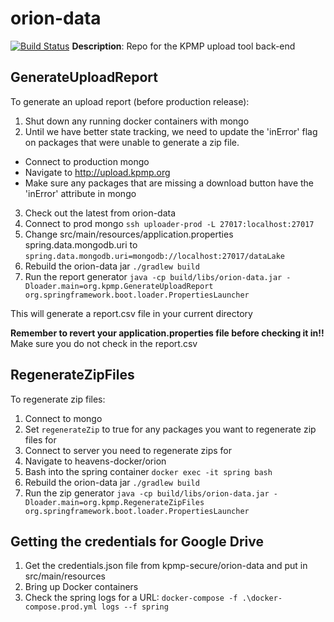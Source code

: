 # orion-data

[![Build Status](https://travis-ci.org/KPMP/orion-data.svg?branch=develop)](https://travis-ci.org/KPMP/orion-data)
**Description**: Repo for the KPMP upload tool back-end

## GenerateUploadReport
To generate an upload report (before production release):
1. Shut down any running docker containers with mongo
2. Until we have better state tracking, we need to update the 'inError' flag on packages that were unable to generate a zip file.
- Connect to production mongo
- Navigate to http://upload.kpmp.org
- Make sure any packages that are missing a download button have the 'inError' attribute in mongo
3. Check out the latest from orion-data
4. Connect to prod mongo
 `ssh uploader-prod -L 27017:localhost:27017`
5. Change src/main/resources/application.properties spring.data.mongodb.uri to `spring.data.mongodb.uri=mongodb://localhost:27017/dataLake`
6. Rebuild the orion-data jar
`./gradlew build`
7. Run the report generator
`java -cp build/libs/orion-data.jar -Dloader.main=org.kpmp.GenerateUploadReport org.springframework.boot.loader.PropertiesLauncher`

This will generate a report.csv file in your current directory

**Remember to revert your application.properties file before checking it in!!**
Make sure you do not check in the report.csv

## RegenerateZipFiles
To regenerate zip files:
1. Connect to mongo
2. Set `regenerateZip` to true for any packages you want to regenerate zip files for
3. Connect to server you need to regenerate zips for
4. Navigate to heavens-docker/orion
5. Bash into the spring container
`docker exec -it spring bash`
6. Rebuild the orion-data jar
`./gradlew build`
7. Run the zip generator
`java -cp build/libs/orion-data.jar -Dloader.main=org.kpmp.RegenerateZipFiles org.springframework.boot.loader.PropertiesLauncher`

## Getting the credentials for Google Drive
1. Get the credentials.json file from kpmp-secure/orion-data and put in src/main/resources
2. Bring up Docker containers
3. Check the spring logs for a URL: `docker-compose -f .\docker-compose.prod.yml logs --f spring`


